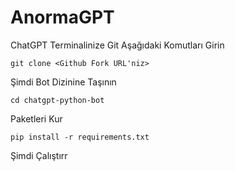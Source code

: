 # AnormaGPT
ChatGPT
Terminalinize Git Aşağıdaki Komutları Girin

`git clone <Github Fork URL'niz>`

Şimdi Bot Dizinine Taşının

`cd chatgpt-python-bot`

Paketleri Kur

`pip install -r requirements.txt`

Şimdi Çalıştırr
